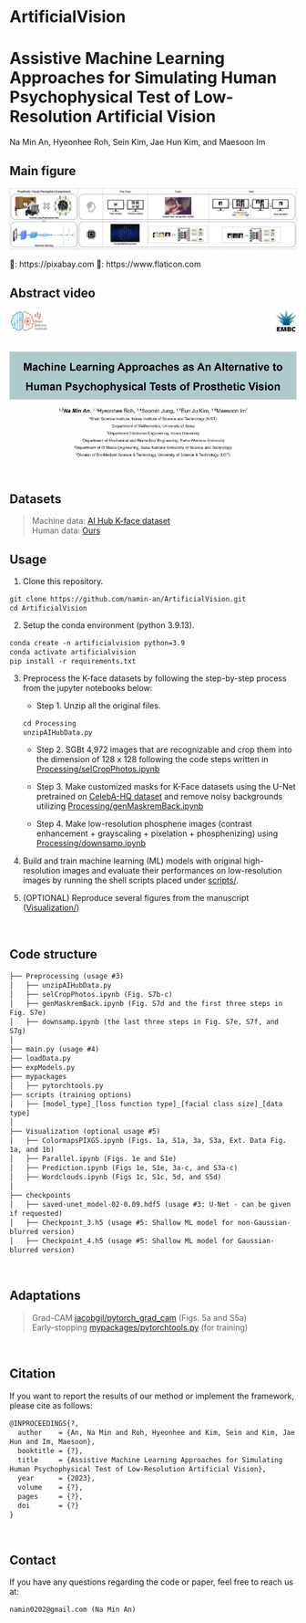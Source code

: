 # ArtificialVision


# Assistive Machine Learning Approaches for Simulating Human Psychophysical Test of Low-Resolution Artificial Vision
Na Min An, Hyeonhee Roh, Sein Kim, Jae Hun Kim, and Maesoon Im
<br />


## Main figure
<p align="center" width="100%"><img src="https://github.com/namin-an/ArtificialVision/blob/main/images/Fig1.png"></img></p>   
🌃: https://pixabay.com
🌁: https://www.flaticon.com
<br />


## Abstract video
[![IMAGE ALT TEXT](https://github.com/namin-an/ArtificialVision/blob/main/images/cover.png)](https://www.youtube.com/watch?v=kHdlyUNurds)
<br />


## Datasets
> Machine data: [AI Hub K-face dataset](https://aihub.or.kr)   
> Human data: [Ours](https://github.com/namin-an/ArtificialVision/tree/main/data/Human_Expert/211202)


## Usage
1. Clone this repository.
```
git clone https://github.com/namin-an/ArtificialVision.git   
cd ArtificialVision   
```


2. Setup the conda environment (python 3.9.13).
```
conda create -n artificialvision python=3.9   
conda activate artificialvision   
pip install -r requirements.txt   
```


3. Preprocess the K-face datasets by following the step-by-step process from the jupyter notebooks below:

    - Step 1. Unzip all the original files.
    ```
    cd Processing
    unzipAIHubData.py
    ```

    - Step 2. SGBt 4,972 images that are recognizable and crop them into the dimension of 128 x 128 following the code steps written in [Processing/selCropPhotos.ipynb](https://github.com/namin-an/ArtificialVision/blob/main/Preprocessing/selCropPhotos.ipynb)

    - Step 3. Make customized masks for K-Face datasets using the U-Net pretrained on [CelebA-HQ dataset](https://mmlab.ie.cuhk.edu.hk/projects/CelebA.html) and remove noisy backgrounds utilizing [Processing/genMaskremBack.ipynb](https://github.com/namin-an/ArtificialVision/blob/main/Preprocessing/genMaskremBack.ipynb)

    - Step 4. Make low-resolution phosphene images (contrast enhancement + grayscaling + pixelation + phosphenizing) using [Processing/downsamp.ipynb](https://github.com/namin-an/ArtificialVision/blob/main/Preprocessing/downsamp.ipynb)
          

4. Build and train machine learning (ML) models with original high-resolution images and evaluate their performances on low-resolution images by running the shell scripts placed under [scripts/](https://github.com/namin-an/ArtificialVision/tree/main/scripts).



5. (OPTIONAL) Reproduce several figures from the manuscript ([Visualization/](https://github.com/namin-an/ArtificialVision/tree/main/Visualization))  
<br />


## Code structure
```
├── Preprocessing (usage #3)
│   ├── unzipAIHubData.py
│   ├── selCropPhotos.ipynb (Fig. S7b-c)
│   ├── genMaskremBack.ipynb (Fig. S7d and the first three steps in Fig. S7e)
│   ├── downsamp.ipynb (the last three steps in Fig. S7e, S7f, and S7g)
│
├── main.py (usage #4)
├── loadData.py  
├── expModels.py 
├── mypackages
│   ├── pytorchtools.py
├── scripts (training options)
│   ├── [model_type]_[loss function type]_[facial class size]_[data type]
│
├── Visualization (optional usage #5)
│   ├── ColormapsPIXGS.ipynb (Figs. 1a, S1a, 3a, S3a, Ext. Data Fig. 1a, and 1b)
│   ├── Parallel.ipynb (Figs. 1e and S1e) 
│   ├── Prediction.ipynb (Figs 1e, S1e, 3a-c, and S3a-c)  
│   ├── Wordclouds.ipynb (Figs 1c, S1c, 5d, and S5d)
│
├── checkpoints
│   ├── saved-unet_model-02-0.09.hdf5 (usage #3: U-Net - can be given if requested)
│   ├── Checkpoint_3.h5 (usage #5: Shallow ML model for non-Gaussian-blurred version)
│   ├── Checkpoint_4.h5 (usage #5: Shallow ML model for Gaussian-blurred version)
```
<br />


## Adaptations
> Grad-CAM [jacobgil/pytorch_grad_cam](https://github.com/jacobgil/pytorch-grad-cam) (Figs. 5a and S5a)  
> Early-stopping [mypackages/pytorchtools.py](https://github.com/Bjarten/early-stopping-pytorch) (for training)   
<br />


## Citation
If you want to report the results of our method or implement the framework, please cite as follows:   
```
@INPROCEEDINGS{?,
  author    = {An, Na Min and Roh, Hyeonhee and Kim, Sein and Kim, Jae Hun and Im, Maesoon},
  booktitle = {?}, 
  title     = {Assistive Machine Learning Approaches for Simulating Human Psychophysical Test of Low-Resolution Artificial Vision},
  year      = {2023},
  volume    = {?},
  pages     = {?},
  doi       = {?}
}
```
<br />


## Contact
If you have any questions regarding the code or paper, feel free to reach us at:
```
namin0202@gmail.com (Na Min An)
```